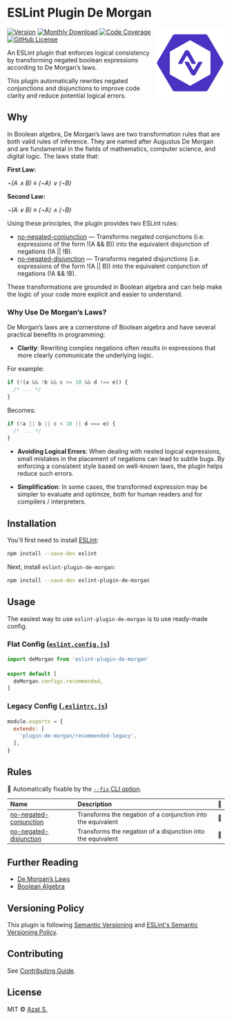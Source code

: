 # ESLint Plugin De Morgan

<img
  src="https://raw.githubusercontent.com/azat-io/eslint-plugin-de-morgan/main/assets/logo.svg"
  alt="ESLint Plugin De Morgan logo"
  align="right"
  height="160"
  width="160"
/>

[![Version](https://img.shields.io/npm/v/eslint-plugin-de-morgan.svg?color=4a32c3&labelColor=26272b)](https://npmjs.com/package/eslint-plugin-de-morgan)
[![Monthly Download](https://img.shields.io/npm/dm/eslint-plugin-de-morgan.svg?color=4a32c3&labelColor=26272b)](https://npmjs.com/package/eslint-plugin-de-morgan)
[![Code Coverage](https://img.shields.io/codecov/c/github/azat-io/eslint-plugin-de-morgan.svg?color=4a32c3&labelColor=26272b)](https://npmjs.com/package/eslint-plugin-de-morgan)
[![GitHub License](https://img.shields.io/badge/license-MIT-232428.svg?color=4a32c3&labelColor=26272b)](https://github.com/azat-io/eslint-plugin-de-morgan/blob/main/license.md)

An ESLint plugin that enforces logical consistency by transforming negated boolean expressions according to De Morgan’s laws.

This plugin automatically rewrites negated conjunctions and disjunctions to improve code clarity and reduce potential logical errors.

## Why

In Boolean algebra, De Morgan’s laws are two transformation rules that are both valid rules of inference. They are named after Augustus De Morgan and are fundamental in the fields of mathematics, computer science, and digital logic. The laws state that:

**First Law:**

_¬(A ∧ B) ≡ (¬A) ∨ (¬B)_

**Second Law:**

_¬(A ∨ B) ≡ (¬A) ∧ (¬B)_

Using these principles, the plugin provides two ESLint rules:

- [no-negated-conjunction](https://github.com/azat-io/eslint-plugin-de-morgan/blob/main/docs/no-negated-conjunction.md) — Transforms negated conjunctions (i.e. expressions of the form !(A && B)) into the equivalent disjunction of negations (!A || !B).
- [no-negated-disjunction](https://github.com/azat-io/eslint-plugin-de-morgan/blob/main/docs/no-negated-disjunction.md) — Transforms negated disjunctions (i.e. expressions of the form !(A || B)) into the equivalent conjunction of negations (!A && !B).

These transformations are grounded in Boolean algebra and can help make the logic of your code more explicit and easier to understand.

### Why Use De Morgan’s Laws?

De Morgan’s laws are a cornerstone of Boolean algebra and have several practical benefits in programming:

- **Clarity**: Rewriting complex negations often results in expressions that more clearly communicate the underlying logic.

For example:

```js
if (!(a && !b && c >= 10 && d !== e)) {
  /* ... */
}
```

Becomes:

```js
if (!a || b || c < 10 || d === e) {
  /* ... */
}
```

- **Avoiding Logical Errors**: When dealing with nested logical expressions, small mistakes in the placement of negations can lead to subtle bugs. By enforcing a consistent style based on well-known laws, the plugin helps reduce such errors.

- **Simplification**: In some cases, the transformed expression may be simpler to evaluate and optimize, both for human readers and for compilers / interpreters.

## Installation

You'll first need to install [ESLint](https://eslint.org):

```sh
npm install --save-dev eslint
```

Next, install `eslint-plugin-de-morgan`:

```sh
npm install --save-dev eslint-plugin-de-morgan
```

## Usage

The easiest way to use `eslint-plugin-de-morgan` is to use ready-made config.

### Flat Config ([`eslint.config.js`](https://eslint.org/docs/latest/use/configure/configuration-files))

<!-- prettier-ignore -->
```js
import deMorgan from 'eslint-plugin-de-morgan'

export default [
  deMorgan.configs.recommended,
]
```

### Legacy Config ([`.eslintrc.js`](https://eslint.org/docs/latest/use/configure/configuration-files-deprecated))

<!-- prettier-ignore -->
```js
module.exports = {
  extends: [
    'plugin:de-morgan/recommended-legacy',
  ],
}
```

## Rules

🔧 Automatically fixable by the [`--fix` CLI option](https://eslint.org/docs/latest/use/command-line-interface#--fix).

| Name                                                                                                                  | Description                                                  | 🔧  |
| :-------------------------------------------------------------------------------------------------------------------- | :----------------------------------------------------------- | :-- |
| [no-negated-conjunction](https://github.com/azat-io/eslint-plugin-de-morgan/blob/main/docs/no-negated-conjunction.md) | Transforms the negation of a conjunction into the equivalent | 🔧  |
| [no-negated-disjunction](https://github.com/azat-io/eslint-plugin-de-morgan/blob/main/docs/no-negated-disjunction.md) | Transforms the negation of a disjunction into the equivalent | 🔧  |

## Further Reading

- [De Morgan’s Laws](https://en.wikipedia.org/wiki/De_Morgan%27s_laws)
- [Boolean Algebra](https://en.wikipedia.org/wiki/Boolean_algebra)

## Versioning Policy

This plugin is following [Semantic Versioning](https://semver.org/) and [ESLint's Semantic Versioning Policy](https://github.com/eslint/eslint#semantic-versioning-policy).

## Contributing

See [Contributing Guide](https://github.com/azat-io/eslint-plugin-de-morgan/blob/main/contributing.md).

## License

MIT &copy; [Azat S.](https://azat.io)
